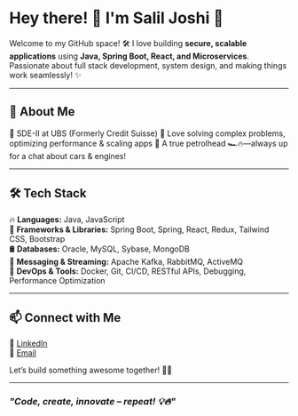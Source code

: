 # Hey there! 👋 I'm Salil Joshi 🚀  

Welcome to my GitHub space! 🛠️ I love building **secure, scalable applications** using **Java, Spring Boot, React, and Microservices**. Passionate about full stack development, system design, and making things work seamlessly! ✨  

---

## 🚀 About Me  
🔹 SDE-II at UBS (Formerly Credit Suisse)
🔹 Love solving complex problems, optimizing performance & scaling apps
🔹 A true petrolhead 🏎️🔥—always up for a chat about cars & engines!

---

## 🛠️ Tech Stack  

🔥 **Languages:** Java, JavaScript  
🚀 **Frameworks & Libraries:** Spring Boot, Spring, React, Redux, Tailwind CSS, Bootstrap  
🛢️ **Databases:** Oracle, MySQL, Sybase, MongoDB  
📩 **Messaging & Streaming:** Apache Kafka, RabbitMQ, ActiveMQ  
🔧 **DevOps & Tools:** Docker, Git, CI/CD, RESTful APIs, Debugging, Performance Optimization  

---


## 📫 Connect with Me  

💼 [LinkedIn](www.linkedin.com/in/sjosh183)  
📧 [Email](salilsj1619@gmail.com)  

Let’s build something awesome together! 🚀💡  

---

### _"Code, create, innovate – repeat! 💡🔥"_
